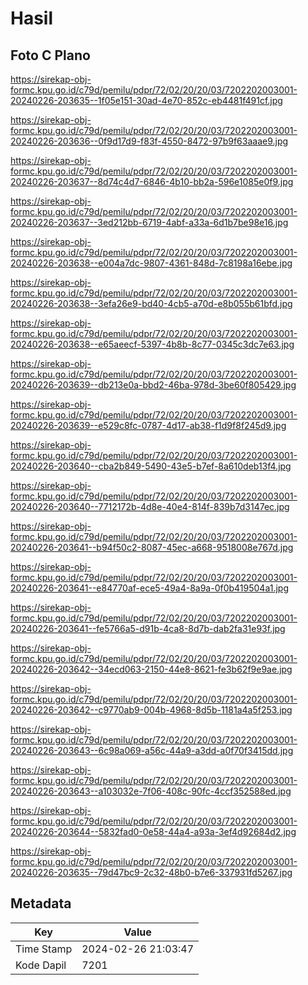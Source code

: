 # Hasil

## Foto C Plano

https://sirekap-obj-formc.kpu.go.id/c79d/pemilu/pdpr/72/02/20/20/03/7202202003001-20240226-203635--1f05e151-30ad-4e70-852c-eb4481f491cf.jpg

https://sirekap-obj-formc.kpu.go.id/c79d/pemilu/pdpr/72/02/20/20/03/7202202003001-20240226-203636--0f9d17d9-f83f-4550-8472-97b9f63aaae9.jpg

https://sirekap-obj-formc.kpu.go.id/c79d/pemilu/pdpr/72/02/20/20/03/7202202003001-20240226-203637--8d74c4d7-6846-4b10-bb2a-596e1085e0f9.jpg

https://sirekap-obj-formc.kpu.go.id/c79d/pemilu/pdpr/72/02/20/20/03/7202202003001-20240226-203637--3ed212bb-6719-4abf-a33a-6d1b7be98e16.jpg

https://sirekap-obj-formc.kpu.go.id/c79d/pemilu/pdpr/72/02/20/20/03/7202202003001-20240226-203638--e004a7dc-9807-4361-848d-7c8198a16ebe.jpg

https://sirekap-obj-formc.kpu.go.id/c79d/pemilu/pdpr/72/02/20/20/03/7202202003001-20240226-203638--3efa26e9-bd40-4cb5-a70d-e8b055b61bfd.jpg

https://sirekap-obj-formc.kpu.go.id/c79d/pemilu/pdpr/72/02/20/20/03/7202202003001-20240226-203638--e65aeecf-5397-4b8b-8c77-0345c3dc7e63.jpg

https://sirekap-obj-formc.kpu.go.id/c79d/pemilu/pdpr/72/02/20/20/03/7202202003001-20240226-203639--db213e0a-bbd2-46ba-978d-3be60f805429.jpg

https://sirekap-obj-formc.kpu.go.id/c79d/pemilu/pdpr/72/02/20/20/03/7202202003001-20240226-203639--e529c8fc-0787-4d17-ab38-f1d9f8f245d9.jpg

https://sirekap-obj-formc.kpu.go.id/c79d/pemilu/pdpr/72/02/20/20/03/7202202003001-20240226-203640--cba2b849-5490-43e5-b7ef-8a610deb13f4.jpg

https://sirekap-obj-formc.kpu.go.id/c79d/pemilu/pdpr/72/02/20/20/03/7202202003001-20240226-203640--7712172b-4d8e-40e4-814f-839b7d3147ec.jpg

https://sirekap-obj-formc.kpu.go.id/c79d/pemilu/pdpr/72/02/20/20/03/7202202003001-20240226-203641--b94f50c2-8087-45ec-a668-9518008e767d.jpg

https://sirekap-obj-formc.kpu.go.id/c79d/pemilu/pdpr/72/02/20/20/03/7202202003001-20240226-203641--e84770af-ece5-49a4-8a9a-0f0b419504a1.jpg

https://sirekap-obj-formc.kpu.go.id/c79d/pemilu/pdpr/72/02/20/20/03/7202202003001-20240226-203641--fe5766a5-d91b-4ca8-8d7b-dab2fa31e93f.jpg

https://sirekap-obj-formc.kpu.go.id/c79d/pemilu/pdpr/72/02/20/20/03/7202202003001-20240226-203642--34ecd063-2150-44e8-8621-fe3b62f9e9ae.jpg

https://sirekap-obj-formc.kpu.go.id/c79d/pemilu/pdpr/72/02/20/20/03/7202202003001-20240226-203642--c9770ab9-004b-4968-8d5b-1181a4a5f253.jpg

https://sirekap-obj-formc.kpu.go.id/c79d/pemilu/pdpr/72/02/20/20/03/7202202003001-20240226-203643--6c98a069-a56c-44a9-a3dd-a0f70f3415dd.jpg

https://sirekap-obj-formc.kpu.go.id/c79d/pemilu/pdpr/72/02/20/20/03/7202202003001-20240226-203643--a103032e-7f06-408c-90fc-4ccf352588ed.jpg

https://sirekap-obj-formc.kpu.go.id/c79d/pemilu/pdpr/72/02/20/20/03/7202202003001-20240226-203644--5832fad0-0e58-44a4-a93a-3ef4d92684d2.jpg

https://sirekap-obj-formc.kpu.go.id/c79d/pemilu/pdpr/72/02/20/20/03/7202202003001-20240226-203635--79d47bc9-2c32-48b0-b7e6-337931fd5267.jpg


## Metadata

| Key        | Value               |
| ---------- | ------------------- |
| Time Stamp | 2024-02-26 21:03:47 |
| Kode Dapil | 7201                |



